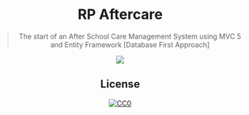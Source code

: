 <div align="center">

# RP Aftercare

> The start of an After School Care Management System using MVC 5 and Entity Framework [Database First Approach]

  <img src="http://icons.iconarchive.com/icons/tatice/browsers/256/Firefox-panda-red-icon.png" />

## License

[![CC0](https://licensebuttons.net/p/zero/1.0/88x31.png)](https://creativecommons.org/publicdomain/zero/1.0/)

</div>

